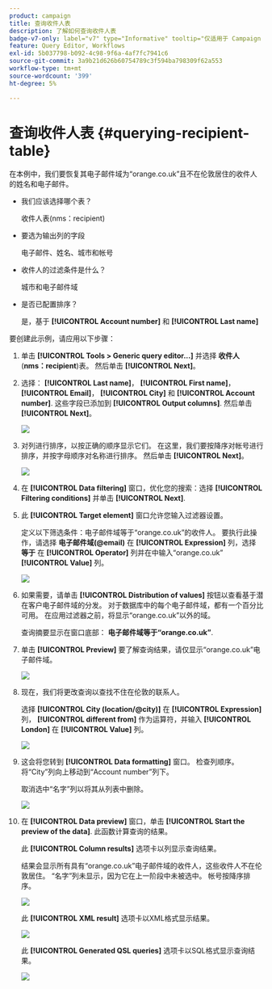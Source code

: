 ```yaml
---
product: campaign
title: 查询收件人表
description: 了解如何查询收件人表
badge-v7-only: label="v7" type="Informative" tooltip="仅适用于 Campaign Classic v7"
feature: Query Editor, Workflows
exl-id: 5b037798-b092-4c98-9f6a-4af7fc7941c6
source-git-commit: 3a9b21d626b60754789c3f594ba798309f62a553
workflow-type: tm+mt
source-wordcount: '399'
ht-degree: 5%

---
```


# 查询收件人表 {#querying-recipient-table}



在本例中，我们要恢复其电子邮件域为“orange.co.uk”且不在伦敦居住的收件人的姓名和电子邮件。

* 我们应该选择哪个表？

  收件人表(nms：recipient)

* 要选为输出列的字段

  电子邮件、姓名、城市和帐号

* 收件人的过滤条件是什么？

  城市和电子邮件域

* 是否已配置排序？

  是，基于 **[!UICONTROL Account number]** 和 **[!UICONTROL Last name]**

要创建此示例，请应用以下步骤：

1. 单击 **[!UICONTROL Tools > Generic query editor...]** 并选择 **收件人** (**nms：recipient**)表。 然后单击 **[!UICONTROL Next]**。
1. 选择： **[!UICONTROL Last name]**， **[!UICONTROL First name]**， **[!UICONTROL Email]**， **[!UICONTROL City]** 和 **[!UICONTROL Account number]**. 这些字段已添加到 **[!UICONTROL Output columns]**. 然后单击 **[!UICONTROL Next]**。

   ![](assets/query_editor_03.png)

1. 对列进行排序，以按正确的顺序显示它们。 在这里，我们要按降序对帐号进行排序，并按字母顺序对名称进行排序。 然后单击 **[!UICONTROL Next]**。

   ![](assets/query_editor_04.png)

1. 在 **[!UICONTROL Data filtering]** 窗口，优化您的搜索：选择 **[!UICONTROL Filtering conditions]** 并单击 **[!UICONTROL Next]**.
1. 此 **[!UICONTROL Target element]** 窗口允许您输入过滤器设置。

   定义以下筛选条件：电子邮件域等于“orange.co.uk”的收件人。 要执行此操作，请选择 **电子邮件域(@email)** 在 **[!UICONTROL Expression]** 列，选择 **等于** 在 **[!UICONTROL Operator]** 列并在中输入“orange.co.uk” **[!UICONTROL Value]** 列。

   ![](assets/query_editor_05.png)

1. 如果需要，请单击 **[!UICONTROL Distribution of values]** 按钮以查看基于潜在客户电子邮件域的分发。 对于数据库中的每个电子邮件域，都有一个百分比可用。 在应用过滤器之前，将显示“orange.co.uk”以外的域。

   查询摘要显示在窗口底部： **电子邮件域等于“orange.co.uk”**.

1. 单击 **[!UICONTROL Preview]** 要了解查询结果，请仅显示“orange.co.uk”电子邮件域。

   ![](assets/query_editor_nveau_17.png)

1. 现在，我们将更改查询以查找不住在伦敦的联系人。

   选择 **[!UICONTROL City (location/@city)]** 在 **[!UICONTROL Expression]** 列， **[!UICONTROL different from]** 作为运算符，并输入 **[!UICONTROL London]** 在 **[!UICONTROL Value]** 列。

   ![](assets/query_editor_08.png)

1. 这会将您转到 **[!UICONTROL Data formatting]** 窗口。 检查列顺序。 将“City”列向上移动到“Account number”列下。

   取消选中“名字”列以将其从列表中删除。

   ![](assets/query_editor_nveau_15.png)

1. 在 **[!UICONTROL Data preview]** 窗口，单击 **[!UICONTROL Start the preview of the data]**. 此函数计算查询的结果。

   此 **[!UICONTROL Column results]** 选项卡以列显示查询结果。

   结果会显示所有具有“orange.co.uk”电子邮件域的收件人，这些收件人不在伦敦居住。 “名字”列未显示，因为它在上一阶段中未被选中。 帐号按降序排序。

   ![](assets/query_editor_nveau_12.png)

   此 **[!UICONTROL XML result]** 选项卡以XML格式显示结果。

   ![](assets/query_editor_nveau_13.png)

   此 **[!UICONTROL Generated QSL queries]** 选项卡以SQL格式显示查询结果。

   ![](assets/query_editor_nveau_14.png)
